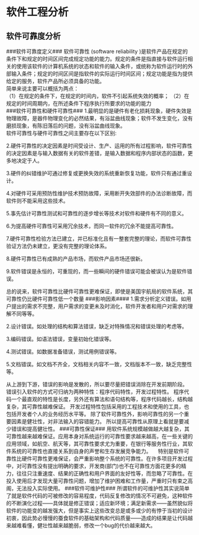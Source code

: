 # 软件工程分析 #
## 软件可靠度分析 ##
###软件可靠度定义###
软件可靠性 (software reliability )是软件产品在规定的条件下和规定的时间区间完成规定功能的能力。规定的条件是指直接与软件运行相关的使用该软件的计算机系统的状态和软件的输入条件，或统称为软件运行时的外部输入条件；规定的时间区间是指软件的实际运行时间区间；规定功能是指为提供给定的服务，软件产品所必须具备的功能。
<br/>
简单来说主要可以概括为两点：<br>（1）在规定的条件下，在规定的时间内，软件不引起系统失效的概率；
（2）在规定的时间周期内，在所述条件下程序执行所要求的功能的能力<br>
###软件可靠性和硬件可靠性###
1.最明显的是硬件有老化损耗现象，硬件失效是物理故障，是器件物理变化的必然结果，有浴盆曲线现象；软件不发生变化，没有磨损现象，有陈旧落后的问题，没有浴盆曲线现象。  
软件可靠性与硬件可靠性之间主要存在以下区别: 

2.硬件可靠性的决定因素是时间受设计、生产、运用的所有过程影响，软件可靠性的决定因素是与输入数据有关的软件差错，是输入数据和程序内部状态的函数，更多地决定于人。 

3.硬件的纠错维护可通过修复或更换失效的系统重新恢复功能，软件只有通过重设计。 

4.对硬件可采用预防性维护技术预防故障，采用断开失效部件的办法诊断故障，而软件则不能采用这些技术。

5.事先估计可靠性测试和可靠性的逐步增长等技术对软件和硬件有不同的意义。 

6.为提高硬件可靠性可采用冗余技术，而同一软件的冗余不能提高可靠性。 

7.硬件可靠性检验方法已建立，并已标准化且有一整套完整的理论，而软件可靠性验证方法仍未建立，更没有完整的理论体系。
 
8.硬件可靠性已有成熟的产品市场，而软件产品市场还很新。 

9.软件错误是永恒的，可重现的，而一些瞬间的硬件错误可能会被误认为是软件错误。

总的说来，软件可靠性比硬件可靠性更难保证，即使是美国宇航局的软件系统，其可靠性仍比硬件可靠性低一个数量
###影响因素####
1.需求分析定义错误。如用户提出的需求不完整，用户需求的变更未及时消化，软件开发者和用户对需求的理解不同等等。

2.设计错误。如处理的结构和算法错误，缺乏对特殊情况和错误处理的考虑等。

3.编码错误。如语法错误，变量初始化错误等。

4.测试错误。如数据准备错误，测试用例错误等。

5.文档错误。如文档不齐全，文档相关内容不一致，文档版本不一致，缺乏完整性等。

从上游到下游，错误的影响是发散的，所以要尽量把错误消除在开发前期阶段。
错误引入软件的方式可归纳为两种特性：程序代码特性，开发过程特性。
程序代码一个最直观的特性是长度，另外还有算法和语句结构等，程序代码越长，结构越复杂，其可靠性越难保证。
开发过程特性包括采用的工程技术和使用的工具，也包括开发者个人的业务经历水平等。
除了软件可靠性外，影响可靠性的另一个重要因素是健壮性，对非法输入的容错能力。
所以提高可靠性从原理上看就是要减少错误和提高健壮性。
###可靠性保证###
用软件系统规模越做越大越复杂，其可靠性越来越难保证。应用本身对系统运行的可靠性要求越来越高，在一些关键的应用领域，如航空、航天等，其可靠性要求尤为重要，在银行等服务性行业，其软件系统的可靠性也直接关系到自身的声誉和生存发展竞争能力。 　特别是软件可靠性比硬件可靠性更难保证，会严重影响整个系统的可靠性。在许多项目开发过程中，对可靠性没有提出明确的要求，开发商(部门)也不在可靠性方面花更多的精力，往往只注重速度、结果的正确性和用户界面的友好性等，而忽略了可靠性。在投入使用后才发现大量可靠性问题，增加了维护困难和工作量，严重时只有束之高阁，无法投入实际使用。
###软件可维护性###
所谓软件的可维护性其实说简单了就是软件代码的可被修改的容易程度，代码反复修改的情况不可避免，这种软件的不断演化过程——具体就是修正错误；适应新环境；满足新需求——虽然貌似将软件的功能变的越发强大，但是事实上这些改变总是或多或少的有悖于当初的设计初衷，因此势必慢慢的蚕食软件的基础架构和代码质量——造成的结果是让代码越来越难看懂，健壮性越来越脆弱，修改一个bug的代价越来越大。 
